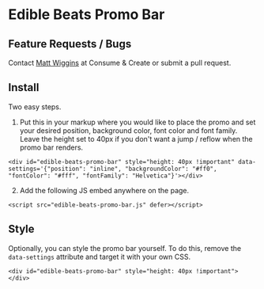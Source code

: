 # Edible Beats Promo Bar

## Feature Requests / Bugs
Contact [Matt Wiggins](mailto:matt@consumeandcreate.co) at Consume & Create or submit a pull request.

## Install
Two easy steps.

1. Put this in your markup where you would like to place the promo and set your desired position, background color, font color and font family. Leave the height set to 40px if you don't want a jump / reflow when the promo bar renders.
```
<div id="edible-beats-promo-bar" style="height: 40px !important" data-settings='{"position": "inline", "backgroundColor": "#ff0", "fontColor": "#fff", "fontFamily": "Helvetica"}'></div>
```

2. Add the following JS embed anywhere on the page.
```
<script src="edible-beats-promo-bar.js" defer></script>
```

## Style

Optionally, you can style the promo bar yourself. To do this, remove the `data-settings` attribute and target it with your own CSS.

```
<div id="edible-beats-promo-bar" style="height: 40px !important"></div>
```
